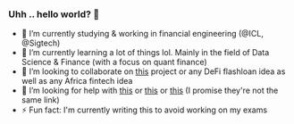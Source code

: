 ### Uhh .. hello world? 👋

- 🔭 I’m currently studying & working in financial engineering (@ICL, @Sigtech)
- 🌱 I’m currently learning a lot of things lol. Mainly in the field of Data Science & Finance (with a focus on quant finance)
- 👯 I’m looking to collaborate on [this](https://github.com/milas-melt/Moroccan-Databases) project or any DeFi flashloan idea as well as any Africa fintech idea
- 🤔 I’m looking for help with [this](https://github.com/milas-melt/Moroccan-Databases) or [this](https://github.com/milas-melt/multi-character-AI-bot) or [this](https://github.com/milas-melt/dj_station) (I promise they're not the same link)
- ⚡ Fun fact: I'm currently writing this to avoid working on my exams
